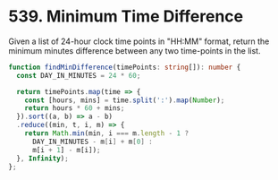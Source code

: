 # 539. Minimum Time Difference

Given a list of 24-hour clock time points in "HH:MM" format, return the minimum minutes difference between any two time-points in the list.

```ts
function findMinDifference(timePoints: string[]): number {
  const DAY_IN_MINUTES = 24 * 60;

  return timePoints.map(time => {
    const [hours, mins] = time.split(':').map(Number);
    return hours * 60 + mins;
  }).sort((a, b) => a - b)
  .reduce((min, t, i, m) => {
    return Math.min(min, i === m.length - 1 ?
      DAY_IN_MINUTES - m[i] + m[0] :
      m[i + 1] - m[i]);
  }, Infinity);
};
```
